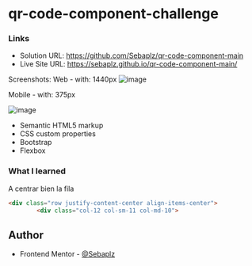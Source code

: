 # qr-code-component-challenge

### Links

- Solution URL: https://github.com/Sebaplz/qr-code-component-main
- Live Site URL: https://sebaplz.github.io/qr-code-component-main/

Screenshots:
Web - with: 1440px
![image](https://user-images.githubusercontent.com/51845541/190842656-f4856f6c-9eb9-4438-999f-b9a276ac9668.png)

Mobile - with: 375px

![image](https://user-images.githubusercontent.com/51845541/190842631-6118e0e4-f18c-40f7-8ed2-7bc4732145b5.png)


- Semantic HTML5 markup
- CSS custom properties
- Bootstrap
- Flexbox

### What I learned
A centrar bien la fila
```html
<div class="row justify-content-center align-items-center">
        <div class="col-12 col-sm-11 col-md-10">
```


## Author
- Frontend Mentor - [@Sebaplz](https://www.frontendmentor.io/profile/Sebaplz)
